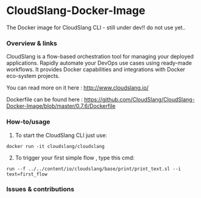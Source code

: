 # CloudSlang-Docker-Image
The Docker image for CloudSlang CLI - still under dev!! do not use yet..

### Overview & links

CloudSlang is a flow-based orchestration tool for managing your deployed applications. 
Rapidly automate your DevOps use cases using ready-made workflows.
It provides Docker capabilities and integrations with Docker eco-system projects.

You can read more on it here : http://www.cloudslang.io/

Dockerfile can be found here : https://github.com/CloudSlang/CloudSlang-Docker-Image/blob/master/0.7.6/Dockerfile

### How-to/usage

1. To start the CloudSlang CLI just use:

  ```docker run -it cloudslang/cloudslang```

2. To trigger your first simple flow , type this cmd:

  ``` run --f ../../content/io/cloudslang/base/print/print_text.sl --i text=first_flow ```
 
### Issues & contributions
